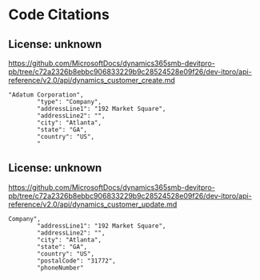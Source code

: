 # Code Citations

## License: unknown
https://github.com/MicrosoftDocs/dynamics365smb-devitpro-pb/tree/c72a2326b8ebbc906833229b9c28524528e09f26/dev-itpro/api-reference/v2.0/api/dynamics_customer_create.md

```
"Adatum Corporation",
        "type": "Company",
        "addressLine1": "192 Market Square",
        "addressLine2": "",
        "city": "Atlanta",
        "state": "GA",
        "country": "US",
        "
```


## License: unknown
https://github.com/MicrosoftDocs/dynamics365smb-devitpro-pb/tree/c72a2326b8ebbc906833229b9c28524528e09f26/dev-itpro/api-reference/v2.0/api/dynamics_customer_update.md

```
Company",
        "addressLine1": "192 Market Square",
        "addressLine2": "",
        "city": "Atlanta",
        "state": "GA",
        "country": "US",
        "postalCode": "31772",
        "phoneNumber"
```

